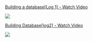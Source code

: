 <div>
    <a href="https://www.loom.com/share/058f2c9ec9a24cae9b0afc932ea76903">
      <p>Building a database[Log 1] - Watch Video</p>
    </a>
    <a href="https://www.loom.com/share/058f2c9ec9a24cae9b0afc932ea76903">
      <img style="max-width:300px;" src="https://cdn.loom.com/sessions/thumbnails/058f2c9ec9a24cae9b0afc932ea76903-with-play.gif">
    </a>
  </div>

<div>
    <a href="https://www.loom.com/share/b0af5ca4e5e2433aae139248d4adff8d">
      <p>Building Database[log2] - Watch Video</p>
    </a>
    <a href="https://www.loom.com/share/b0af5ca4e5e2433aae139248d4adff8d">
      <img style="max-width:300px;" src="https://cdn.loom.com/sessions/thumbnails/b0af5ca4e5e2433aae139248d4adff8d-with-play.gif">
    </a>
  </div>
